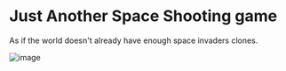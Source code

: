 # Just Another Space Shooting game

As if the world doesn't already have enough space invaders clones.

![image](https://github.com/HongDucAnhNguyen/Mini-games-collection/assets/96758088/879cb37e-a03d-407a-b255-1e1748e9ba24)
